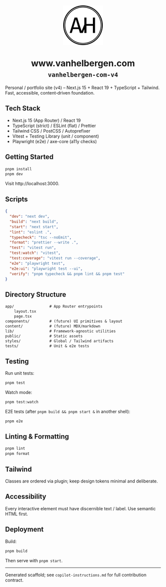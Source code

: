 <p align="center">
  <a href="https://www.vanhelbergen.com">
    <img alt="AvH monogram" src="./public/avh-monogram.svg" width="128" />
  </a>
</p>
<h1 align="center">
  www.vanhelbergen.com<br />
  <small><code>vanhelbergen-com-v4</code></small>
</h1>

Personal / portfolio site (v4) – Next.js 15 + React 19 + TypeScript + Tailwind. Fast, accessible, content‑driven foundation.

## Tech Stack

- Next.js 15 (App Router) / React 19
- TypeScript (strict) / ESLint (flat) / Prettier
- Tailwind CSS / PostCSS / Autoprefixer
- Vitest + Testing Library (unit / component)
- Playwright (e2e) / axe-core (a11y checks)

## Getting Started

```bash
pnpm install
pnpm dev
```

Visit http://localhost:3000.

## Scripts

```json
{
  "dev": "next dev",
  "build": "next build",
  "start": "next start",
  "lint": "eslint .",
  "typecheck": "tsc --noEmit",
  "format": "prettier --write .",
  "test": "vitest run",
  "test:watch": "vitest",
  "test:coverage": "vitest run --coverage",
  "e2e": "playwright test",
  "e2e:ui": "playwright test --ui",
  "verify": "pnpm typecheck && pnpm lint && pnpm test"
}
```

## Directory Structure

```
app/                # App Router entrypoints
	layout.tsx
	page.tsx
components/         # (future) UI primitives & layout
content/            # (future) MDX/markdown
lib/                # Framework-agnostic utilities
public/             # Static assets
styles/             # Global / Tailwind artifacts
tests/              # Unit & e2e tests
```

## Testing

Run unit tests:

```bash
pnpm test
```

Watch mode:

```bash
pnpm test:watch
```

E2E tests (after `pnpm build && pnpm start &` in another shell):

```bash
pnpm e2e
```

## Linting & Formatting

```bash
pnpm lint
pnpm format
```

## Tailwind

Classes are ordered via plugin; keep design tokens minimal and deliberate.

## Accessibility

Every interactive element must have discernible text / label. Use semantic HTML first.

## Deployment

Build:

```bash
pnpm build
```

Then serve with `pnpm start`.

---

Generated scaffold; see `copilot-instructions.md` for full contribution contract.
